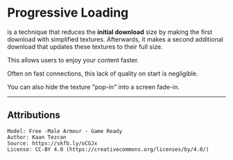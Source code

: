 # Progressive Loading

is a technique that reduces the __initial download__ size by making the first download with simplified textures. Afterwards, it makes a second additional download that updates these textures to their full size. 

This allows users to enjoy your content faster.

Often on fast connections, this lack of quality on start is negligible. 

You can also hide the texture "pop-in" into a screen fade-in.

---

## Attributions

```
Model: Free -Male Armour - Game Ready
Author: Kaan Tezcan 
Source: https://skfb.ly/oCGJx
License: CC-BY 4.0 (https://creativecommons.org/licenses/by/4.0/)
```